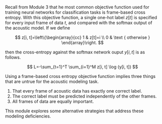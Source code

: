 Recall from Module 3 that he most common objective function used for training neural networks for classification tasks is frame-based cross entropy. With this objective function, a single one-hot label $z[t]$ is specified for every input frame of data $t$, and compared with the softmax output of the acoustic model. If we define

$$
z[i, t]=\left\{\begin{array}{cc}
1 & z[t]=i \\
0 & \text { otherwise }
\end{array}\right.
$$

then the cross-entropy against the softmax network ouput $y[i, t]$ is as follows.

$$
L=-\sum_{t=1}^T \sum_{i=1}^M z[i, t] \log (y[i, t])
$$


Using a frame-based cross entropy objective function implies three things that are untrue for the acoustic modeling task.
1. That every frame of acoustic data has exactly one correct label.
2. The correct label must be predicted independently of the other frames.
3. All frames of data are equally important.

This module explores some alternative strategies that address these modeling deficiencies.